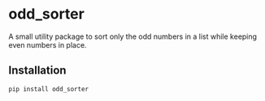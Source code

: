# odd_sorter

A small utility package to sort only the odd numbers in a list while keeping even numbers in place.

## Installation

```bash
pip install odd_sorter
